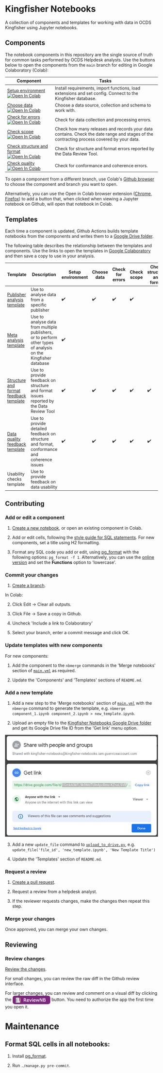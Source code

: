 # Kingfisher Notebooks

A collection of components and templates for working with data in OCDS Kingfisher using Jupyter notebooks.

## Components

The notebook components in this repository are the single source of truth for common tasks performed by OCDS Helpdesk analysts. Use the buttons below to open the components from the `main` branch for editing in Google Colaboratory (Colab):

Component | Tasks
-- | --
[Setup environment](https://github.com/open-contracting/kingfisher_notebook_components/blob/main/setup_environment.ipynb) [![Open In Colab](https://colab.research.google.com/assets/colab-badge.svg)](https://colab.research.google.com/github/open-contracting/kingfisher_notebook_components/blob/main/setup_environment.ipynb) | Install requirements, import functions, load extensions and set config. Connect to the Kingfisher database.
[Choose data](https://github.com/open-contracting/kingfisher_notebook_components/blob/main/choose_data.ipynb) [![Open In Colab](https://colab.research.google.com/assets/colab-badge.svg)](https://colab.research.google.com/github/open-contracting/kingfisher_notebook_components/blob/main/choose_data.ipynb) | Choose a data source, collection and schema to work with.
[Check for errors](https://github.com/open-contracting/kingfisher_notebook_components/blob/main/check_for_errors.ipynb) [![Open In Colab](https://colab.research.google.com/assets/colab-badge.svg)](https://colab.research.google.com/github/open-contracting/kingfisher_notebook_components/blob/main/check_for_errors.ipynb) | Check for data collection and processing errors.
[Check scope](https://github.com/open-contracting/kingfisher_notebook_components/blob/main/check_scope.ipynb) [![Open In Colab](https://colab.research.google.com/assets/colab-badge.svg)](https://colab.research.google.com/github/open-contracting/kingfisher_notebook_components/blob/main/check_scope.ipynb) | Check how many releases and records your data contains. Check the date range and stages of the contracting process covered by your data.
[Check structure and format](https://github.com/open-contracting/kingfisher_notebook_components/blob/main/check_structure_and_format.ipynb) [![Open In Colab](https://colab.research.google.com/assets/colab-badge.svg)](https://colab.research.google.com/github/open-contracting/kingfisher_notebook_components/blob/main/check_structure_and_format.ipynb) | Check for structure and format errors reported by the Data Review Tool.
[Check quality](https://github.com/open-contracting/kingfisher_notebook_components/blob/main/check_data_quality.ipynb) [![Open In Colab](https://colab.research.google.com/assets/colab-badge.svg)](https://colab.research.google.com/github/open-contracting/kingfisher_notebook_components/blob/main/check_data_quality.ipynb) | Check for conformance and coherence errors.

To open a component from a different branch, use Colab's [Github browser](https://colab.research.google.com/github/open-contracting/kingfisher_notebook_components/) to choose the component and branch you want to open.

Alternatively, you can use the Open in Colab browser extension ([Chrome](https://chrome.google.com/webstore/detail/open-in-colab/), [Firefox](https://addons.mozilla.org/en-US/firefox/addon/open-in-colab/)) to add a button that, when clicked when viewing a Jupyter notebook on Github, will open that notebook in Colab.

## Templates

Each time a component is updated, Github Actions builds template notebooks from the components and writes them to a [Google Drive folder](https://drive.google.com/drive/u/0/folders/1eb3pSQ55HylMsmwKqu7MrkvH12ROD4-9).

The following table describes the relationship between the templates and components. Use the links to open the templates in [Google Colaboratory](https://colab.research.google.com/) and then save a copy to use in your analysis.

Template | Description | Setup environment | Choose data | Check for errors | Check scope | Check structure and format | Check data quality
-- | -- | -- | -- | -- | -- | -- | --
[Publisher analysis template](https://colab.research.google.com/drive/11Z3RAhI97Dan2usiuN5CUWwfJ23WLNob) | Use to analyse data from a specific publisher | :heavy_check_mark: | :heavy_check_mark: | :heavy_check_mark: | :heavy_check_mark: | |
[Meta analysis template](https://colab.research.google.com/drive/1NXYvi3eHOWlFHXzcg7Vhw3xNJpNXcqx1) | Use to analyse data from multiple publishers, or to perform other types of analysis on the Kingfisher database | :heavy_check_mark: | | | | |
[Structure and format feedback template](https://colab.research.google.com/drive/1GmkA3kFL9k9MdTUln4pcRmc-KZneL5VB) | Use to provide feedback on structure and format issues reported by the Data Review Tool | :heavy_check_mark: | :heavy_check_mark: | :heavy_check_mark: | :heavy_check_mark: | :heavy_check_mark: |
[Data quality feedback template](https://colab.research.google.com/drive/1Lj96xTde5GpFQ5hnvB2GYZ7gY4wuvUYt) | Use to provide detailed feedback on structure and format, conformance and coherence issues | :heavy_check_mark: | :heavy_check_mark: | :heavy_check_mark: | :heavy_check_mark: | :heavy_check_mark:
Usability checks template | Use to provide feedback on data usability | | | | | |

## Contributing

### Add or edit a component

1. [Create a new notebook](https://colab.research.google.com/#create=true), or open an existing component in Colab.

2. Add or edit cells, following the [style guide for SQL statements](https://ocp-software-handbook.readthedocs.io/en/latest/python/code.html#sql-statements). For new components, set a title using H2 formatting.

3. Format any SQL code you add or edit, using [pg_format](https://github.com/darold/pgFormatter) with the following options: `pg_format -f 1`. Alternatively, you can use the [online version](https://sqlformat.darold.net/) and set the **Functions** option to 'lowercase'.

### Commit your changes

1. [Create a branch](https://docs.github.com/en/free-pro-team@latest/github/collaborating-with-issues-and-pull-requests/creating-and-deleting-branches-within-your-repository#creating-a-branch).

In Colab:

2. Click Edit -> Clear all outputs.

3. Click File -> Save a copy in Github.

4. Uncheck 'Include a link to Colaboratory'

5. Select your branch, enter a commit message and click OK.

### Update templates with new components

For new components:

1. Add the component to the `nbmerge` commands in the 'Merge notebooks' section of [`main.yml`](https://github.com/open-contracting/kingfisher_notebook_components/blob/main/.github/workflows/main.yml) as required.

2. Update the 'Components' and 'Templates' sections of `README.md`.

### Add a new template

1. Add a new step to the 'Merge notebooks' section of [`main.yml`](https://github.com/open-contracting/kingfisher_notebook_components/blob/main/.github/workflows/main.yml) with the `nbmerge` command to generate the template, e.g. `nbmerge component_1.ipynb component_2.ipynb > new_template.ipynb`.

2. Upload an empty file to the [Kingfisher Notebooks Google Drive folder](https://drive.google.com/drive/u/0/folders/1eb3pSQ55HylMsmwKqu7MrkvH12ROD4-9) and get its Google Drive file ID from the 'Get link' menu option.

![Google Drive file ID](google_drive_file_id.png)

3. Add a new `update_file` command to [`upload_to_drive.py`](https://github.com/open-contracting/kingfisher_notebook_components/blob/main/upload_to_drive.py), e.g. `update_file('file_id', 'new_template.ipynb', 'New Template Title')`

4. Update the 'Templates' section of `README.md`.

### Request a review

1. [Create a pull request](https://docs.github.com/en/free-pro-team@latest/github/collaborating-with-issues-and-pull-requests/creating-a-pull-request).

2. Request a review from a helpdesk analyst.

3. If the reviewer requests changes, make the changes then repeat this step.

### Merge your changes

Once approved, you can merge your own changes.

## Reviewing

### Review changes

[Review the changes](https://docs.github.com/en/free-pro-team@latest/github/collaborating-with-issues-and-pull-requests/reviewing-proposed-changes-in-a-pull-request).

For small changes, you can review the raw diff in the Github review interface.

For larger changes, you can review and comment on a visual diff by clicking the <img align="absmiddle"  alt="ReviewNB" height="28" class="BotMessageButtonImage" src="https://raw.githubusercontent.com/ReviewNB/support/master/images/button_reviewnb.png"/> button. You need to authorize the app the first time you open it.

# Maintenance

## Format SQL cells in all notebooks:

1. Install [pg_format](https://github.com/darold/pgFormatter).

2. Run `./manage.py pre-commit`.
